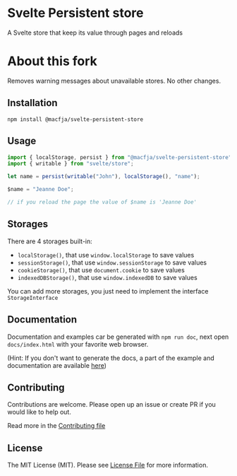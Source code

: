 # Svelte Persistent store

A Svelte store that keep its value through pages and reloads

# About this fork

Removes warning messages about unavailable stores. No other changes.

## Installation

```
npm install @macfja/svelte-persistent-store
```

## Usage

```javascript
import { localStorage, persist } from "@macfja/svelte-persistent-store";
import { writable } from "svelte/store";

let name = persist(writable("John"), localStorage(), "name");

$name = "Jeanne Doe";

// if you reload the page the value of $name is 'Jeanne Doe'
```

## Storages

There are 4 storages built-in:

- `localStorage()`, that use `window.localStorage` to save values
- `sessionStorage()`, that use `window.sessionStorage` to save values
- `cookieStorage()`, that use `document.cookie` to save values
- `indexedDBStorage()`, that use `window.indexedDB` to save values

You can add more storages, you just need to implement the interface
`StorageInterface`

## Documentation

Documentation and examples car be generated with `npm run doc`, next open
`docs/index.html` with your favorite web browser.

(Hint: If you don't want to generate the docs, a part of the example and
documentation are available [here](.docs/README.md))

## Contributing

Contributions are welcome. Please open up an issue or create PR if you would
like to help out.

Read more in the [Contributing file](CONTRIBUTING.md)

## License

The MIT License (MIT). Please see [License File](LICENSE.md) for more
information.
